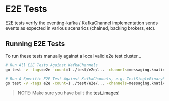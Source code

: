 # E2E Tests

E2E tests verify the eventing-kafka / KafkaChannel implementation sends events
as expected in various scenarios (chained, backing brokers, etc).

## Running E2E Tests

To run these tests manually against a local valid e2e test cluster...

```bash
# Run All E2E Tests Against KafkaChannels
go test -v -tags=e2e -count=1 ./test/e2e/... -channels=messaging.knative.dev/v1beta1:KafkaChannel

# Run A Specific E2E Test Against KafkaChannels, e.g. TestSingleBinaryEventForChannelV1
go test -v -tags e2e -count=1 ./test/e2e/... -channels=messaging.knative.dev/v1beta1:KafkaChannel -run TestSingleBinaryEventForChannelV1
```

> NOTE: Make sure you have built the [test_images](../README.md#test-images)!
